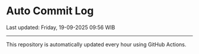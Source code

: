# Auto Commit Log

Last updated: Friday, 19-09-2025 09:56 WIB

---

This repository is automatically updated every hour using GitHub Actions.
